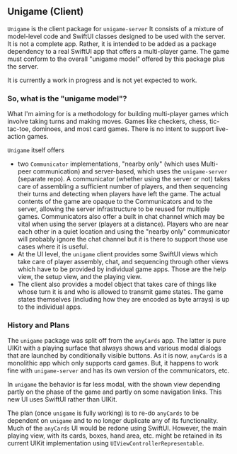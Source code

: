 ## Unigame (Client)

`Unigame` is the client package for `unigame-server`  It consists of a mixture of model-level code and SwiftUI classes designed to be used with the
server.  It is not a complete app.  Rather, it is intended to be added as a package dependency to a real SwiftUI app that offers a multi-player game.  The
game must conform to the overall "unigame model" offered by this package plus the server.

It is currently a work in progress and is not yet expected to work.

### So, what is the "unigame model"?

What I'm aiming for is a methodology for building multi-player games which involve taking turns and making moves.  Games like checkers, chess, tic-tac-toe, dominoes, and most card games.  There is no intent to support live-action games.

`Unigame` itself offers
- two `Communicator` implementations, "nearby only" (which uses Multi-peer communication) and server-based, which uses the `unigame-server` (separate repo).
A communicator (whether using the server or not) takes care of assembling a sufficient number of players, and then sequencing their turns and detecting when players have left the game.  The actual contents of the game are opaque to the Communicators and to the server, allowing the server infrastructure to be reused for multiple games.  Communicators also offer a built in chat channel which may be vital when using the server (players at a distance).  Players who are near each other in a quiet location and using the "nearby only" communicator will probably ignore the chat channel but it is there to support those use cases where it is useful.
- At the UI level, the `unigame` client provides some SwiftUI views which take care of player assembly, chat, and sequencing through other views which have to be provided by individual game apps.  Those are the help view, the setup view, and the playing view.
- The client also provides a model object that takes care of things like whose turn it is and who is allowed to transmit game states.  The game states themselves (including how they are encoded as byte arrays) is up to the individual apps.

### History and Plans

The `unigame` package was split off from the `anyCards` app.  The latter is pure UIKit with a playing surface that always shows and various modal dialogs that are launched by conditionally visible buttons.  As it is now, `anyCards` is a monolithic app which only supports card games.  But, it happens to work fine with `unigame-server` and has its own version of the communicators, etc. 

In `unigame` the behavior is far less modal, with the shown view depending partly on the phase of the game and partly on some navigation links.  This new UI uses SwiftUI rather than UIKit.  

The plan (once `unigame` is fully working) is to re-do `anyCards` to be dependent on `unigame` and to no longer duplicate any of its functionality.  Much of the `anyCards` UI would be redone using SwiftUI.  However, the main playing view,
with its cards, boxes, hand area, etc. might be retained in its current UIKit implementation using `UIViewControllerRepresentable`.
